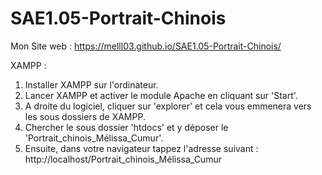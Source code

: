 # SAE1.05-Portrait-Chinois
Mon Site web :
https://melll03.github.io/SAE1.05-Portrait-Chinois/

XAMPP : 
1. Installer XAMPP sur l'ordinateur.
2. Lancer XAMPP et activer le module Apache en cliquant sur 'Start'.
3. A droite du logiciel, cliquer sur 'explorer' et cela vous emmenera vers les sous dossiers de XAMPP.
4. Chercher le sous dossier 'htdocs' et y déposer le 'Portrait_chinois_Mélissa_Cumur'.
5. Ensuite, dans votre navigateur tappez l'adresse suivant : http://localhost/Portrait_chinois_Mélissa_Cumur


